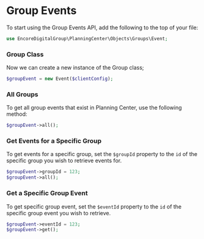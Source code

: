 # Group Events

To start using the Group Events API, add the following to the top of your file:

```php
use EncoreDigitalGroup\PlanningCenter\Objects\Groups\Event;
```

<include from="SnippetLibrary.md" element-id="setupThePcoClient"></include>

### Group Class

Now we can create a new instance of the Group class;

```php
$groupEvent = new Event($clientConfig);
```

### All Groups

To get all group events that exist in Planning Center, use the following method:

```php
$groupEvent->all();
```

### Get Events for a Specific Group

To get events for a specific group, set the  ```$groupId``` property to the ```id``` of the specific
group you wish to retrieve events for.

```php
$groupEvent->groupId = 123;
$groupEvent->all();
```

### Get a Specific Group Event

To get specific group event, set the  ```$eventId``` property to the ```id``` of the specific
group event you wish to retrieve.
```php
$groupEvent->eventId = 123;
$groupEvent->get();
```